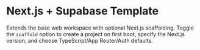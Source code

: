 # Next.js + Supabase Template

Extends the base web workspace with optional Next.js scaffolding. Toggle the `scaffold` option to create a project on first boot, specify the Next.js version, and choose TypeScript/App Router/Auth defaults.
